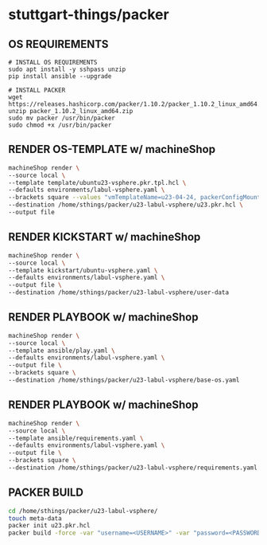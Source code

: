 # stuttgart-things/packer

## OS REQUIREMENTS

```
# INSTALL OS REQUIREMENTS
sudo apt install -y sshpass unzip
pip install ansible --upgrade

# INSTALL PACKER
wget https://releases.hashicorp.com/packer/1.10.2/packer_1.10.2_linux_amd64.zip
unzip packer_1.10.2_linux_amd64.zip
sudo mv packer /usr/bin/packer
sudo chmod +x /usr/bin/packer
```

## RENDER OS-TEMPLATE w/ machineShop

```bash
machineShop render \
--source local \
--template template/ubuntu23-vsphere.pkr.tpl.hcl \
--defaults environments/labul-vsphere.yaml \
--brackets square --values "vmTemplateName=u23-04-24, packerConfigMountPath=/home/sthings/packer/u23-labul-vsphere, ansiblePlayMountPath=/home/sthings/packer/u23-labul-vsphere, ansibleOsProvioning=base-os, osVersion=ubuntu23" \
--destination /home/sthings/packer/u23-labul-vsphere/u23.pkr.hcl \
--output file
```

## RENDER KICKSTART w/ machineShop

```bash
machineShop render \
--source local \
--template kickstart/ubuntu-vsphere.yaml \
--defaults environments/labul-vsphere.yaml \
--output file \
--destination /home/sthings/packer/u23-labul-vsphere/user-data
```

## RENDER PLAYBOOK w/ machineShop

```bash
machineShop render \
--source local \
--template ansible/play.yaml \
--defaults environments/labul-vsphere.yaml \
--output file \
--brackets square \
--destination /home/sthings/packer/u23-labul-vsphere/base-os.yaml
```

## RENDER PLAYBOOK w/ machineShop

```bash
machineShop render \
--source local \
--template ansible/requirements.yaml \
--defaults environments/labul-vsphere.yaml \
--output file \
--brackets square \
--destination /home/sthings/packer/u23-labul-vsphere/requirements.yaml
```

## PACKER BUILD

```bash
cd /home/sthings/packer/u23-labul-vsphere/
touch meta-data
packer init u23.pkr.hcl
packer build -force -var "username=<USERNAME>" -var "password=<PASSWORD>" u23.pkr.hcl
```
